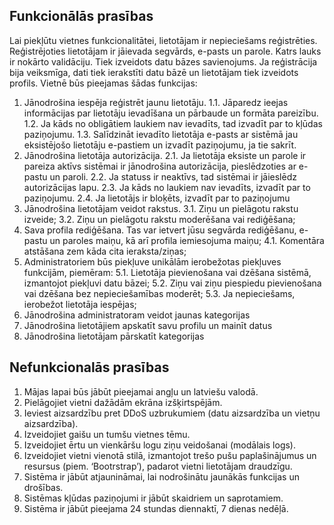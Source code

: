 ## Funkcionālās prasības

Lai piekļūtu vietnes funkcionalitātei, lietotājam ir nepieciešams reģistrēties. Reģistrējoties lietotājam ir jāievada segvārds, e-pasts un parole. Katrs lauks ir nokārto validāciju. Tiek izveidots datu bāzes savienojums. Ja reģistrācija bija veiksmīga, dati tiek ierakstīti datu bāzē un lietotājam tiek izveidots profils.
Vietnē būs pieejamas šādas funkcijas:
1.	Jānodrošina iespēja reģistrēt jaunu lietotāju. 
1.1.	Jāparedz ieejas informācijas par lietotāju ievadīšana un pārbaude un formāta pareizību.
1.2.	Ja kāds no obligātiem laukiem nav ievadīts, tad izvadīt par to kļūdas paziņojumu.
1.3.	Salīdzināt ievadīto lietotāja e-pasts ar sistēmā jau eksistējošo lietotāju e-pastiem un izvadīt paziņojumu, ja tie sakrīt.
2.	Jānodrošina lietotāja autorizācija.
2.1.	Ja lietotāja eksiste un parole ir pareiza aktīvs sistēmai ir jānodrošina autorizācija, pieslēdzoties ar e-pastu un paroli.
2.2.	Ja statuss ir neaktīvs, tad sistēmai ir jāieslēdz autorizācijas lapu.
2.3.	Ja kāds no laukiem nav ievadīts, izvadīt par to paziņojumu.
2.4.	Ja lietotājs ir bloķēts, izvadīt par to paziņojumu
3.	Jānodrošina lietotājam veidot rakstus.
3.1.	Ziņu un pielāgotu rakstu izveide;
3.2.	Ziņu un pielāgotu rakstu moderēšana vai rediģēšana;
4.	Sava profila rediģēšana. Tas var ietvert jūsu segvārda rediģēšanu, e-pastu un paroles maiņu, kā arī profila iemiesojuma maiņu;
4.1.	Komentāra atstāšana zem kāda cita ieraksta/ziņas;
5.	Administratoriem būs piekļuve unikālām ierobežotas piekļuves funkcijām, piemēram:
5.1.	 Lietotāja pievienošana vai dzēšana sistēmā, izmantojot piekļuvi datu bāzei;
5.2.	Ziņu vai ziņu piespiedu pievienošana vai dzēšana bez nepieciešamības moderēt;
5.3.	Ja nepieciešams, ierobežot lietotāja iespējas;
6.	Jānodrošina administratoram veidot jaunas kategorijas
7.	Jānodrošina lietotājiem apskatīt savu profilu un mainīt datus
8.	Jānodrošina lietotājam pārskatīt kategorijas

## Nefunkcionalās prasības

1.	Mājas lapai būs jābūt pieejamai angļu un latviešu valodā.
2.	Pielāgojiet vietni dažādām ekrāna izšķirtspējām.
3.	Ieviest aizsardzību pret DDoS uzbrukumiem (datu aizsardzība un vietņu aizsardzība).
4.	Izveidojiet gaišu un tumšu vietnes tēmu.
5.	Izveidojiet ērtu un vienkāršu logu ziņu veidošanai (modālais logs).
6.	Izveidojiet vietni vienotā stilā, izmantojot trešo pušu paplašinājumus un resursus (piem. ‘Bootrstrap’), padarot vietni lietotājam draudzīgu.
7.	Sistēma ir jābūt atjaunināmai, lai nodrošinātu jaunākās funkcijas un drošības.
8.	Sistēmas kļūdas paziņojumi ir jābūt skaidriem un saprotamiem.
9.	Sistēma ir jābūt pieejama 24 stundas diennaktī, 7 dienas nedēļā.


